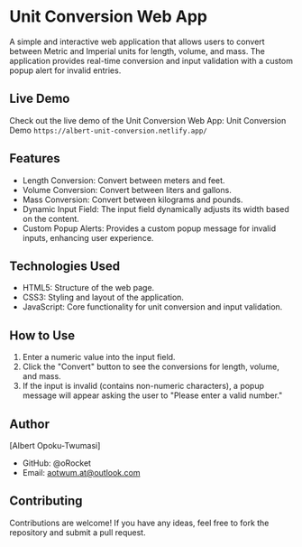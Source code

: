 # Unit Conversion Web App
A simple and interactive web application that allows users to convert between Metric and Imperial units for length, volume, and mass. The application provides real-time conversion and input validation with a custom popup alert for invalid entries.

## Live Demo
Check out the live demo of the Unit Conversion Web App: Unit Conversion Demo
`https://albert-unit-conversion.netlify.app/`

## Features
 - Length Conversion: Convert between meters and feet.
 - Volume Conversion: Convert between liters and gallons.
 - Mass Conversion: Convert between kilograms and pounds.
 - Dynamic Input Field: The input field dynamically adjusts its width based on the content.
 - Custom Popup Alerts: Provides a custom popup message for invalid inputs, enhancing user experience.

## Technologies Used
 - HTML5: Structure of the web page.
 - CSS3: Styling and layout of the application.
 - JavaScript: Core functionality for unit conversion and input validation.

## How to Use
1. Enter a numeric value into the input field.
2. Click the "Convert" button to see the conversions for length, volume, and mass.
3. If the input is invalid (contains non-numeric characters), a popup message will appear asking the user to "Please enter a valid number."

## Author
[Albert Opoku-Twumasi]
 - GitHub: @oRocket
 - Email: aotwum.at@outlook.com

## Contributing
Contributions are welcome! If you have any ideas, feel free to fork the repository and submit a pull request.
